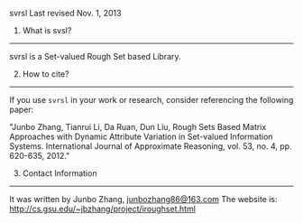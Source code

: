 svrsl
Last revised Nov. 1, 2013

1. What is svsl?
----------------
svrsl is a Set-valued Rough Set based Library. 

2. How to cite?
---------------

If you use `svrsl` in your work or research, consider referencing the
following paper:

"Junbo Zhang, Tianrui Li, Da Ruan, Dun Liu,
Rough Sets Based Matrix Approaches with Dynamic Attribute Variation in 
Set-valued Information Systems. International Journal of Approximate Reasoning, 
vol. 53, no. 4, pp. 620-635, 2012."

3. Contact Information
----------------------

It was written by 
    Junbo Zhang, junbozhang86@163.com
    The website is: http://cs.gsu.edu/~jbzhang/project/iroughset.html

